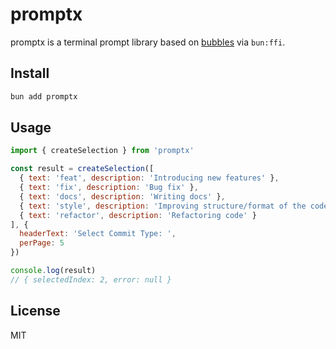 # promptx

promptx is a terminal prompt library based on [bubbles](https://github.com/mritd/bubbles) via `bun:ffi`.

## Install

```bash
bun add promptx
```

## Usage

```js
import { createSelection } from 'promptx'

const result = createSelection([
  { text: 'feat', description: 'Introducing new features' },
  { text: 'fix', description: 'Bug fix' },
  { text: 'docs', description: 'Writing docs' },
  { text: 'style', description: 'Improving structure/format of the code' },
  { text: 'refactor', description: 'Refactoring code' }
], {
  headerText: 'Select Commit Type: ',
  perPage: 5
})

console.log(result)
// { selectedIndex: 2, error: null }
```

## License

MIT
